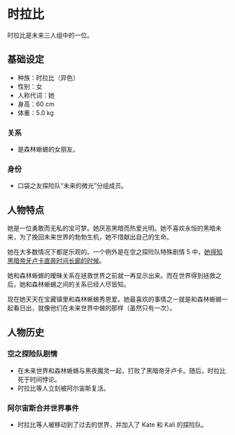 # 时拉比

时拉比是未来三人组中的一位。

## 基础设定

- 种族：时拉比（异色）
- 性别：女
- 人称代词：她
- 身高：60 cm
- 体重：5.0 kg

### 关系

- 是森林蜥蜴的女朋友。

### 身份

- 口袋之友探险队“未来的微光”分组成员。

## 人物特点

她是一位勇敢而无私的宝可梦。她厌恶黑暗而热爱光明。她不喜欢永恒的黑暗未来，为了挽回未来世界的勃勃生机，她不惜献出自己的生命。

她在大多数情况下都是乐观的。一个例外是在空之探险队特殊剧情 5 中，[她得知黑暗帝牙卢卡直奔时间长廊的时候](https://www.bilibili.com/video/BV1JL4y1c7LP?p=35&t=18.3)。

她和森林蜥蜴的暧昧关系在拯救世界之前就一再显示出来。而在世界得到拯救之后，她和森林蜥蜴之间的关系已经人尽皆知。

现在她天天在宝藏镇里和森林蜥蜴秀恩爱。她最喜欢的事情之一就是和森林蜥蜴一起看日出，就像他们在未来世界中做的那样（虽然只有一次）。

## 人物历史

### 空之探险队剧情

- 在未来世界和森林蜥蜴与黑夜魔灵一起，打败了黑暗帝牙卢卡。随后，时拉比死于时间悖论。
- 时拉比等人立刻被阿尔宙斯复活。

### 阿尔宙斯合并世界事件

- 时拉比等人被移动到了过去的世界，并加入了 Kate 和 Kali 的探险队。
